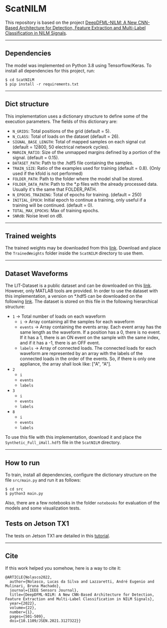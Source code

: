 # ScatNILM

This repository is based on the project [DeepDFML-NILM: A New CNN-Based Architecture for Detection, Feature Extraction and Multi-Label Classification in NILM Signals](https://github.com/LucasNolasco/DeepDFML-NILM). <!-- We propose a new CNN architecture to perform detection, feature extraction, and multi-label classification of loads, in non-intrusive load monitoring (NILM) approaches, with a single model for high-frequency signals. This model follows the idea of YOLO network, which provides the detection and multi-label classification of images. The obtained results are equivalent or superior (in most analyzed cases) to state-of-the-art methods for the evaluated datasets. -->

<!-- ![Architecture](.images/architecture.png) -->

---

## Dependencies

The model was implemented on Python 3.8 using Tensorflow/Keras. To install all dependencies for this project, run:

```
$ cd ScatNILM
$ pip install -r requirements.txt
```

---

## Dict structure

This implementation uses a dictionary structure to define some of the execution parameters. The fields of this dictionary are:

* `N_GRIDS`: Total positions of the grid (default = 5).
* `N_CLASS`: Total of loads on the dataset (default = 26).
* `SIGNAL_BASE_LENGTH`: Total of mapped samples on each signal cut (default = 12800, 50 electrical network cycles).
* `MARGIN_RATIO`: Size of the unmapped margins defined by a portion of the signal. (default = 0.15).
* `DATASET_PATH`: Path to the .hdf5 file containing the samples.
* `TRAIN_SIZE`: Ratio of the examples used for training (default = 0.8). (Only used if the kfold is not performed)
* `FOLDER_PATH`: Path to the folder where the model shall be stored.
* `FOLDER_DATA_PATH`: Path to the *.p files with the already processed data. Usually it's the same that FOLDER_PATH.
* `N_EPOCHS_TRAINING`: Total of epochs for training. (default = 250)
* `INITIAL_EPOCH`: Initial epoch to continue a training, only useful if a training will be continued. (default = 0).
* `TOTAL_MAX_EPOCHS`: Max of training epochs.
* `SNRdB`: Noise level on dB.

---

## Trained weights

The trained weights may be downloaded from this [link](). Download and place the `TrainedWeights` folder inside the `ScatNILM` directory to use them.

---

## Dataset Waveforms

The LIT-Dataset is a public dataset and can be downloaded on this [link](http://dainf.ct.utfpr.edu.br/~douglas/LIT_Dataset/index.html). However, only MATLAB tools are provided. In order to use the dataset with this implementation, a version on *.hdf5 can be downloaded on the following [link](https://drive.google.com/file/d/10NL9S8BYioj1U1_phCEoKX4WWRQoBuYW/view?usp=sharing). The dataset is stored on this file in the following hierarchical structure:

- `1` -> Total number of loads on each waveform
    - `i` -> Array containing all the samples for each waveform
    - `events` -> Array containing the events array. Each event array has the same length as the waveform. If a position has a 0, there is no event. If it has a 1, there is an ON event on the sample with the same index, and if it has a -1, there is an OFF event.
    - `labels` -> Array of connected loads. The connected loads for each waveform are represented by an array with the labels of the connected loads in the order of the events. So, if there is only one appliance, the array shall look like: ["A", "A"].
- `2`
    - `i`
    - `events`
    - `labels`
- `3`
    - `i`
    - `events`
    - `labels`
- `8`
    - `i`
    - `events`
    - `labels`

To use this file with this implementation, download it and place the `Synthetic_Full_iHall.hdf5` file in the `ScatNILM` directory.

---

## How to run

To train, install all dependencies, configure the dictionary structure on the file `src/main.py` and run it as follows:

```
$ cd src
$ python3 main.py
```

Also, there are a few notebooks in the folder `notebooks` for evaluation of the models and some visualization tests.

## Tests on Jetson TX1

The tests on Jetson TX1 are detailed in this [tutorial](EmbeddedSystem.md).

---

## Cite

If this work helped you somehow, here is a way to cite it:

```
@ARTICLE{Nolasco2022,
  author={Nolasco, Lucas da Silva and Lazzaretti, André Eugenio and Mulinari, Bruna Machado},
  journal={IEEE Sensors Journal}, 
  title={DeepDFML-NILM: A New CNN-Based Architecture for Detection, Feature Extraction and Multi-Label Classification in NILM Signals}, 
  year={2022},
  volume={22},
  number={1},
  pages={501-509},
  doi={10.1109/JSEN.2021.3127322}}
```
